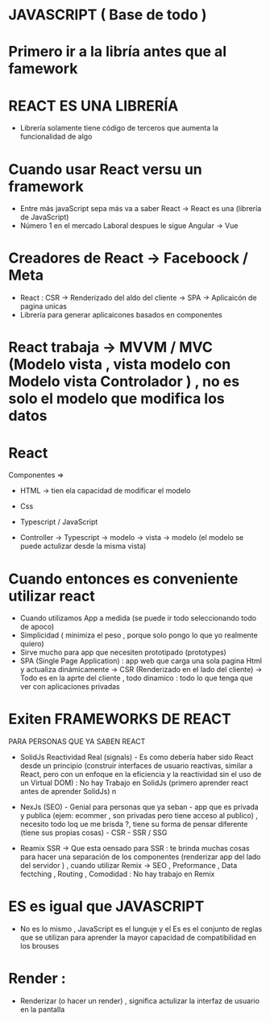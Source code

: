 
# JAVASCRIPT ( Base de todo )

# Primero ir a la libría antes que al famework

# REACT ES UNA LIBRERÍA 
- Librería solamente tiene código de terceros que aumenta la funcionalidad de algo 

# Cuando usar React versu un framework
- Entre más javaScript sepa más va a saber React -> React es una (librería de JavaScript)
- Número 1 en el mercado Laboral despues le sigue Angular -> Vue 

# Creadores de React -> Faceboock / Meta 
- React : CSR -> Renderizado del aldo del cliente -> SPA -> Aplicaicón de pagina unicas 
- Librería para generar aplicaicones basados en componentes 

# React trabaja -> MVVM / MVC  (Modelo vista , vista modelo con Modelo vista Controlador ) , no es solo el modelo que modifica los datos 

# React 
Componentes =>
- HTML -> tien ela capacidad de modificar el modelo 
- Css 
- Typescript / JavaScript 
 
- Controller -> Typescript -> modelo -> vista -> modelo (el modelo se puede actulizar desde la misma vista)

# Cuando entonces es conveniente utilizar react 
- Cuando utilizamos App a medida (se puede ir todo seleccionando todo de apoco)
- Simplicidad ( minimiza el peso , porque solo pongo lo que yo realmente quiero)
- Sirve mucho para app que necesiten prototipado (prototypes)
- SPA (Single Page Application) : app web que carga una sola pagina Html y actualiza dinámicamente  -> CSR (Renderizado en el lado del cliente) -> Todo es en la aprte del cliente , todo dinamico  : todo lo que tenga que ver con aplicaciones privadas 

# Exiten FRAMEWORKS DE REACT 
PARA PERSONAS QUE YA SABEN REACT 
- SolidJs Reactividad Real (signals) - Es como debería haber sido React desde un principio (construir interfaces de usuario reactivas, similar a React, pero con un enfoque en la eficiencia y la reactividad sin el uso de un Virtual DOM) : No hay Trabajo en SolidJs  (primero aprender react antes de aprender SolidJs) n

- NexJs (SEO) - Genial para personas que ya seban - app que es privada y publica (ejem: ecommer , son privadas pero tiene acceso al publico) , necesito todo loq ue me brisda ?, tiene su forma de pensar diferente (tiene sus propias cosas) - CSR - SSR / SSG

- Reamix SSR ->  Que esta oensado para SSR : te brinda muchas cosas para hacer una separación de los componentes (renderizar app del lado del servidor ) , cuando utilizar Remix -> SEO , Preformance , Data fectching , Routing , Comodidad : No hay trabajo en Remix
 
# ES es igual que JAVASCRIPT 
- No es lo mismo , JavaScript es el lunguje y el Es es el conjunto de reglas que se utilizan para aprender la mayor capacidad de compatibilidad en los brouses 


# Render :
- Renderizar (o hacer un render) , significa actulizar la interfaz de usuario en la pantalla